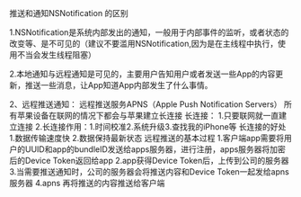 

推送和通知NSNotification 的区别 

1.NSNotification是系统内部发出的通知，一般用于内部事件的监听，或者状态的改变等、是不可见的（建议不要滥用NSNotification,因为是在主线程中执行，使用不当会发生线程阻塞）

2.本地通知与远程通知是可见的，主要用户告知用户或者发送一些App的内容更新，推送一些消息，让App知道App内部发生了什么事情。


2、远程推送通知：
远程推送服务APNS（Apple Push Notification Servers）
所有苹果设备在联网的情况下都会与苹果建立长连接
长连接：
1.只要联网就一直建立连接
2.长连接作用：1.时间校准2.系统升级3.查找我的iPhone等 
长连接的好处
1.数据传输速度快 
2.数据保持最新状态 
远程推送的基本过程
1.客户端app需要将用户的UUID和app的bundleID发送给apps服务器，进行注册，apps服务器将加密后的Device Token返回给app 
2.app获得Device Token后，上传到公司的服务器 
3.当需要推送通知时，公司的服务器会将推送内容和Device Token一起发给apns服务器 
4.apns 再将推送的内容推送给客户端 